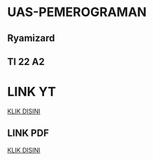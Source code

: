 # UAS-PEMEROGRAMAN

## Ryamizard
## TI 22 A2

# LINK YT

  [KLIK DISINI](https://youtu.be/lrGuxlXb8wA)
  
## LINK PDF

  [KLIK DISINI](https://drive.google.com/file/d/1G3BnjyNOb5w-dUXLULXJeW9VZ4T5u0Px/view?usp=drivesdk)

